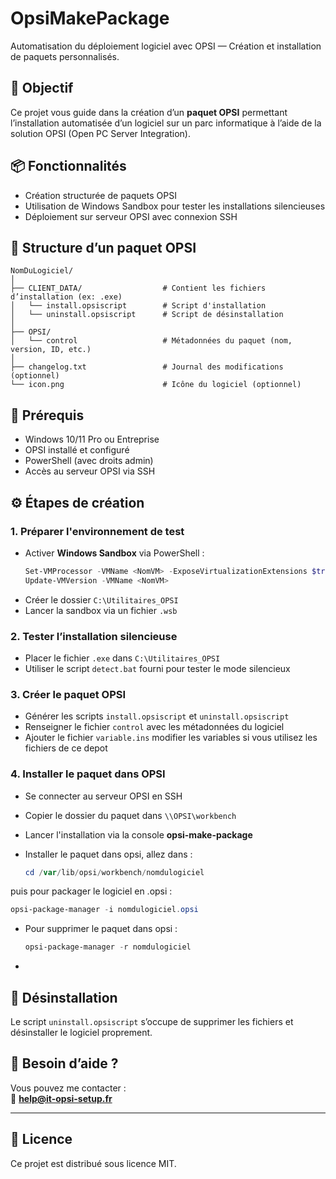 # OpsiMakePackage

Automatisation du déploiement logiciel avec OPSI — Création et installation de paquets personnalisés.

## 🌟 Objectif

Ce projet vous guide dans la création d’un **paquet OPSI** permettant l’installation automatisée d’un logiciel sur un parc informatique à l’aide de la solution OPSI (Open PC Server Integration).

## 📦 Fonctionnalités

- Création structurée de paquets OPSI
- Utilisation de Windows Sandbox pour tester les installations silencieuses
- Déploiement sur serveur OPSI avec connexion SSH

## 📁 Structure d’un paquet OPSI

```
NomDuLogiciel/
│
├── CLIENT_DATA/                  # Contient les fichiers d’installation (ex: .exe)
│   └── install.opsiscript        # Script d'installation
│   └── uninstall.opsiscript      # Script de désinstallation
│
├── OPSI/
│   └── control                   # Métadonnées du paquet (nom, version, ID, etc.)
│
├── changelog.txt                 # Journal des modifications (optionnel)
└── icon.png                      # Icône du logiciel (optionnel)
```

## 🧰 Prérequis

- Windows 10/11 Pro ou Entreprise
- OPSI installé et configuré
- PowerShell (avec droits admin)
- Accès au serveur OPSI via SSH

## ⚙️ Étapes de création

### 1. Préparer l'environnement de test

- Activer **Windows Sandbox** via PowerShell :
  ```powershell
  Set-VMProcessor -VMName <NomVM> -ExposeVirtualizationExtensions $true
  Update-VMVersion -VMName <NomVM>
  ```
- Créer le dossier `C:\Utilitaires_OPSI`
- Lancer la sandbox via un fichier `.wsb`

### 2. Tester l’installation silencieuse

- Placer le fichier `.exe` dans `C:\Utilitaires_OPSI`
- Utiliser le script `detect.bat` fourni pour tester le mode silencieux

### 3. Créer le paquet OPSI

- Générer les scripts `install.opsiscript` et `uninstall.opsiscript`
- Renseigner le fichier `control` avec les métadonnées du logiciel
- Ajouter le fichier `variable.ins` modifier les variables si vous utilisez les fichiers de ce depot

### 4. Installer le paquet dans OPSI

- Se connecter au serveur OPSI en SSH
- Copier le dossier du paquet dans `\\OPSI\workbench`
- Lancer l'installation via la console **opsi-make-package**
- Installer le paquet dans opsi, allez dans :

    ```powershell
  cd /var/lib/opsi/workbench/nomdulogiciel
  ```
puis pour packager le logiciel en .opsi :

 ```powershell
 opsi-package-manager -i nomdulogiciel.opsi
```

- Pour supprimer le paquet dans opsi :
  ```powershell
  opsi-package-manager -r nomdulogiciel
- ```

## 🔁 Désinstallation

Le script `uninstall.opsiscript` s’occupe de supprimer les fichiers et désinstaller le logiciel proprement.

## 📨 Besoin d’aide ?

Vous pouvez me contacter :  
📧 **help@it-opsi-setup.fr**  

---

## 📄 Licence

Ce projet est distribué sous licence MIT.
